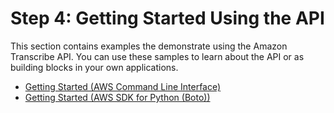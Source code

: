# Step 4: Getting Started Using the API<a name="getting-started-asc-api"></a>

This section contains examples the demonstrate using the Amazon Transcribe API\. You can use these samples to learn about the API or as building blocks in your own applications\.


+ [Getting Started \(AWS Command Line Interface\)](getting-started-cli.md)
+ [Getting Started \(AWS SDK for Python \(Boto\)\)](getting-started-python.md)